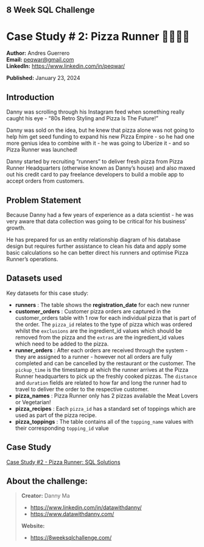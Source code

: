 ## 8 Week SQL Challenge
# Case Study # 2: Pizza Runner 🍕🏃🏽‍♀️
**Author:** Andres Guerrero <br />
**Email:** peqwar@gmail.com <br />
**LinkedIn:** <a href="https://www.linkedin.com/in/peqwar/" target="_blank">https://www.linkedin.com/in/peqwar/</a>

**Published:** January 23, 2024

## Introduction
Danny was scrolling through his Instagram feed when something really caught his eye - “80s Retro Styling and Pizza Is The Future!”

Danny was sold on the idea, but he knew that pizza alone was not going to help him get seed funding to expand his new Pizza Empire - so he had one more genius idea to combine with it - he was going to Uberize it - and so Pizza Runner was launched!

Danny started by recruiting “runners” to deliver fresh pizza from Pizza Runner Headquarters (otherwise known as Danny’s house) and also maxed out his credit card to pay freelance developers to build a mobile app to accept orders from customers.

## Problem Statement
Because Danny had a few years of experience as a data scientist - he was very aware that data collection was going to be critical for his business’ growth.

He has prepared for us an entity relationship diagram of his database design but requires further assistance to clean his data and apply some basic calculations so he can better direct his runners and optimise Pizza Runner’s operations.


## Datasets used
Key datasets for this case study:
- **runners** : The table shows the **registration_date** for each new runner
- **customer_orders** : Customer pizza orders are captured in the customer_orders table with 1 row for each individual pizza that is part of the order. The `pizza_id` relates to the type of pizza which was ordered whilst the `exclusions` are the ingredient_id values which should be removed from the pizza and the `extras` are the ingredient_id values which need to be added to the pizza.
- **runner_orders** : After each orders are received through the system - they are assigned to a runner - however not all orders are fully completed and can be cancelled by the restaurant or the customer. The `pickup_time` is the timestamp at which the runner arrives at the Pizza Runner headquarters to pick up the freshly cooked pizzas. The `distance` and `duration` fields are related to how far and long the runner had to travel to deliver the order to the respective customer.
- **pizza_names** : Pizza Runner only has 2 pizzas available the Meat Lovers or Vegetarian!
- **pizza_recipes** : Each `pizza_id` has a standard set of toppings which are used as part of the pizza recipe.
- **pizza_toppings** : The table contains all of the `topping_name` values with their corresponding `topping_id` value

## Case Study
[Case Study #2 - Pizza Runner: SQL Solutions](./pizza_runner_solutions.md)

## About the challenge:
> **Creator:** Danny Ma 
> - https://www.linkedin.com/in/datawithdanny/ 
> - https://www.datawithdanny.com/
>
> **Website:** 
> - https://8weeksqlchallenge.com/